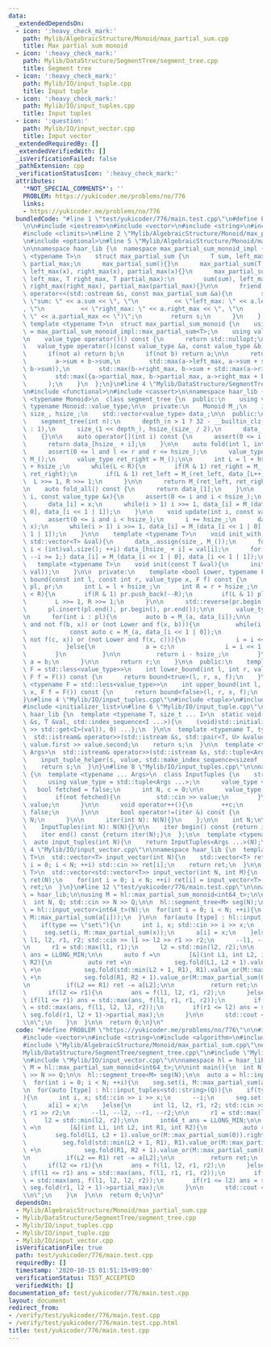 ```yaml
---
data:
  _extendedDependsOn:
  - icon: ':heavy_check_mark:'
    path: Mylib/AlgebraicStructure/Monoid/max_partial_sum.cpp
    title: Max partial sum monoid
  - icon: ':heavy_check_mark:'
    path: Mylib/DataStructure/SegmentTree/segment_tree.cpp
    title: Segment tree
  - icon: ':heavy_check_mark:'
    path: Mylib/IO/input_tuple.cpp
    title: Input tuple
  - icon: ':heavy_check_mark:'
    path: Mylib/IO/input_tuples.cpp
    title: Input tuples
  - icon: ':question:'
    path: Mylib/IO/input_vector.cpp
    title: Input vector
  _extendedRequiredBy: []
  _extendedVerifiedWith: []
  _isVerificationFailed: false
  _pathExtension: cpp
  _verificationStatusIcon: ':heavy_check_mark:'
  attributes:
    '*NOT_SPECIAL_COMMENTS*': ''
    PROBLEM: https://yukicoder.me/problems/no/776
    links:
    - https://yukicoder.me/problems/no/776
  bundledCode: "#line 1 \"test/yukicoder/776/main.test.cpp\"\n#define PROBLEM \"https://yukicoder.me/problems/no/776\"\
    \n\n#include <iostream>\n#include <vector>\n#include <string>\n#include <algorithm>\n\
    #include <climits>\n#line 2 \"Mylib/AlgebraicStructure/Monoid/max_partial_sum.cpp\"\
    \n#include <optional>\n#line 5 \"Mylib/AlgebraicStructure/Monoid/max_partial_sum.cpp\"\
    \n\nnamespace haar_lib {\n  namespace max_partial_sum_monoid_impl {\n    template\
    \ <typename T>\n    struct max_partial_sum {\n      T sum, left_max, right_max,\
    \ partial_max;\n      max_partial_sum(){}\n      max_partial_sum(T x): sum(x),\
    \ left_max(x), right_max(x), partial_max(x){}\n      max_partial_sum(T sum, T\
    \ left_max, T right_max, T partial_max):\n        sum(sum), left_max(left_max),\
    \ right_max(right_max), partial_max(partial_max){}\n\n      friend std::ostream&\
    \ operator<<(std::ostream &s, const max_partial_sum &a){\n        s << \"(\" <<\
    \ \"sum: \" << a.sum << \", \"\n          << \"left_max: \" << a.left_max << \"\
    , \"\n          << \"right_max: \" << a.right_max << \", \"\n          << \"partial_max:\
    \ \" << a.partial_max << \")\";\n        return s;\n      }\n    };\n  }\n\n \
    \ template <typename T>\n  struct max_partial_sum_monoid {\n    using max_partial_sum\
    \ = max_partial_sum_monoid_impl::max_partial_sum<T>;\n    using value_type = std::optional<max_partial_sum>;\n\
    \n    value_type operator()() const {\n      return std::nullopt;\n    }\n\n \
    \   value_type operator()(const value_type &a, const value_type &b) const {\n\
    \      if(not a) return b;\n      if(not b) return a;\n\n      return max_partial_sum(\n\
    \        a->sum + b->sum,\n        std::max(a->left_max, a->sum + std::max(b->left_max,\
    \ b->sum)),\n        std::max(b->right_max, b->sum + std::max(a->right_max, a->sum)),\n\
    \        std::max({a->partial_max, b->partial_max, a->right_max + b->left_max})\n\
    \      );\n    }\n  };\n}\n#line 4 \"Mylib/DataStructure/SegmentTree/segment_tree.cpp\"\
    \n#include <functional>\n#include <cassert>\n\nnamespace haar_lib {\n  template\
    \ <typename Monoid>\n  class segment_tree {\n  public:\n    using value_type =\
    \ typename Monoid::value_type;\n\n  private:\n    Monoid M_;\n    int depth_,\
    \ size_, hsize_;\n    std::vector<value_type> data_;\n\n  public:\n    segment_tree(){}\n\
    \    segment_tree(int n):\n      depth_(n > 1 ? 32 - __builtin_clz(n - 1) + 1\
    \ : 1),\n      size_(1 << depth_), hsize_(size_ / 2),\n      data_(size_, M_())\n\
    \    {}\n\n    auto operator[](int i) const {\n      assert(0 <= i and i < hsize_);\n\
    \      return data_[hsize_ + i];\n    }\n\n    auto fold(int l, int r) const {\n\
    \      assert(0 <= l and l <= r and r <= hsize_);\n      value_type ret_left =\
    \ M_();\n      value_type ret_right = M_();\n\n      int L = l + hsize_, R = r\
    \ + hsize_;\n      while(L < R){\n        if(R & 1) ret_right = M_(data_[--R],\
    \ ret_right);\n        if(L & 1) ret_left = M_(ret_left, data_[L++]);\n      \
    \  L >>= 1, R >>= 1;\n      }\n\n      return M_(ret_left, ret_right);\n    }\n\
    \n    auto fold_all() const {\n      return data_[1];\n    }\n\n    void set(int\
    \ i, const value_type &x){\n      assert(0 <= i and i < hsize_);\n      i += hsize_;\n\
    \      data_[i] = x;\n      while(i > 1) i >>= 1, data_[i] = M_(data_[i << 1 |\
    \ 0], data_[i << 1 | 1]);\n    }\n\n    void update(int i, const value_type &x){\n\
    \      assert(0 <= i and i < hsize_);\n      i += hsize_;\n      data_[i] = M_(data_[i],\
    \ x);\n      while(i > 1) i >>= 1, data_[i] = M_(data_[i << 1 | 0], data_[i <<\
    \ 1 | 1]);\n    }\n\n    template <typename T>\n    void init_with_vector(const\
    \ std::vector<T> &val){\n      data_.assign(size_, M_());\n      for(int i = 0;\
    \ i < (int)val.size(); ++i) data_[hsize_ + i] = val[i];\n      for(int i = hsize_;\
    \ --i >= 1;) data_[i] = M_(data_[i << 1 | 0], data_[i << 1 | 1]);\n    }\n\n \
    \   template <typename T>\n    void init(const T &val){\n      init_with_vector(std::vector<value_type>(hsize_,\
    \ val));\n    }\n\n  private:\n    template <bool Lower, typename F>\n    int\
    \ bound(const int l, const int r, value_type x, F f) const {\n      std::vector<int>\
    \ pl, pr;\n      int L = l + hsize_;\n      int R = r + hsize_;\n      while(L\
    \ < R){\n        if(R & 1) pr.push_back(--R);\n        if(L & 1) pl.push_back(L++);\n\
    \        L >>= 1, R >>= 1;\n      }\n\n      std::reverse(pr.begin(), pr.end());\n\
    \      pl.insert(pl.end(), pr.begin(), pr.end());\n\n      value_type a = M_();\n\
    \n      for(int i : pl){\n        auto b = M_(a, data_[i]);\n\n        if((Lower\
    \ and not f(b, x)) or (not Lower and f(x, b))){\n          while(i < hsize_){\n\
    \            const auto c = M_(a, data_[i << 1 | 0]);\n            if((Lower and\
    \ not f(c, x)) or (not Lower and f(x, c))){\n              i = i << 1 | 0;\n \
    \           }else{\n              a = c;\n              i = i << 1 | 1;\n    \
    \        }\n          }\n\n          return i - hsize_;\n        }\n\n       \
    \ a = b;\n      }\n\n      return r;\n    }\n\n  public:\n    template <typename\
    \ F = std::less<value_type>>\n    int lower_bound(int l, int r, value_type x,\
    \ F f = F()) const {\n      return bound<true>(l, r, x, f);\n    }\n\n    template\
    \ <typename F = std::less<value_type>>\n    int upper_bound(int l, int r, value_type\
    \ x, F f = F()) const {\n      return bound<false>(l, r, x, f);\n    }\n  };\n\
    }\n#line 4 \"Mylib/IO/input_tuples.cpp\"\n#include <tuple>\n#include <utility>\n\
    #include <initializer_list>\n#line 6 \"Mylib/IO/input_tuple.cpp\"\n\nnamespace\
    \ haar_lib {\n  template <typename T, size_t ... I>\n  static void input_tuple_helper(std::istream\
    \ &s, T &val, std::index_sequence<I ...>){\n    (void)std::initializer_list<int>{(void(s\
    \ >> std::get<I>(val)), 0) ...};\n  }\n\n  template <typename T, typename U>\n\
    \  std::istream& operator>>(std::istream &s, std::pair<T, U> &value){\n    s >>\
    \ value.first >> value.second;\n    return s;\n  }\n\n  template <typename ...\
    \ Args>\n  std::istream& operator>>(std::istream &s, std::tuple<Args ...> &value){\n\
    \    input_tuple_helper(s, value, std::make_index_sequence<sizeof ... (Args)>());\n\
    \    return s;\n  }\n}\n#line 8 \"Mylib/IO/input_tuples.cpp\"\n\nnamespace haar_lib\
    \ {\n  template <typename ... Args>\n  class InputTuples {\n    struct iter {\n\
    \      using value_type = std::tuple<Args ...>;\n      value_type value;\n   \
    \   bool fetched = false;\n      int N, c = 0;\n\n      value_type operator*(){\n\
    \        if(not fetched){\n          std::cin >> value;\n        }\n        return\
    \ value;\n      }\n\n      void operator++(){\n        ++c;\n        fetched =\
    \ false;\n      }\n\n      bool operator!=(iter &) const {\n        return c <\
    \ N;\n      }\n\n      iter(int N): N(N){}\n    };\n\n    int N;\n\n  public:\n\
    \    InputTuples(int N): N(N){}\n\n    iter begin() const {return iter(N);}\n\
    \    iter end() const {return iter(N);}\n  };\n\n  template <typename ... Args>\n\
    \  auto input_tuples(int N){\n    return InputTuples<Args ...>(N);\n  }\n}\n#line\
    \ 4 \"Mylib/IO/input_vector.cpp\"\n\nnamespace haar_lib {\n  template <typename\
    \ T>\n  std::vector<T> input_vector(int N){\n    std::vector<T> ret(N);\n    for(int\
    \ i = 0; i < N; ++i) std::cin >> ret[i];\n    return ret;\n  }\n\n  template <typename\
    \ T>\n  std::vector<std::vector<T>> input_vector(int N, int M){\n    std::vector<std::vector<T>>\
    \ ret(N);\n    for(int i = 0; i < N; ++i) ret[i] = input_vector<T>(M);\n    return\
    \ ret;\n  }\n}\n#line 12 \"test/yukicoder/776/main.test.cpp\"\n\nnamespace hl\
    \ = haar_lib;\n\nusing M = hl::max_partial_sum_monoid<int64_t>;\n\nint main(){\n\
    \  int N, Q; std::cin >> N >> Q;\n\n  hl::segment_tree<M> seg(N);\n\n  auto a\
    \ = hl::input_vector<int64_t>(N);\n  for(int i = 0; i < N; ++i){\n    seg.set(i,\
    \ M::max_partial_sum(a[i]));\n  }\n\n  for(auto [type] : hl::input_tuples<std::string>(Q)){\n\
    \    if(type == \"set\"){\n      int i, x; std::cin >> i >> x;\n      --i;\n \
    \     seg.set(i, M::max_partial_sum(x));\n      a[i] = x;\n    }else{\n      int\
    \ l1, l2, r1, r2; std::cin >> l1 >> l2 >> r1 >> r2;\n      --l1, --l2, --r1, --r2;\n\
    \n      r1 = std::max(l1, r1);\n      l2 = std::min(l2, r2);\n\n      int64_t\
    \ ans = LLONG_MIN;\n\n      auto f =\n        [&](int L1, int L2, int R1, int\
    \ R2){\n          auto ret =\n            seg.fold(L1, L2 + 1).value_or(M::max_partial_sum(0)).right_max\
    \ +\n            seg.fold(std::min(L2 + 1, R1), R1).value_or(M::max_partial_sum(0)).sum\
    \ +\n            seg.fold(R1, R2 + 1).value_or(M::max_partial_sum(0)).left_max;\n\
    \n          if(L2 == R1) ret -= a[L2];\n\n          return ret;\n        };\n\n\
    \      if(l2 <= r1){\n        ans = f(l1, l2, r1, r2);\n      }else{\n       \
    \ if(l1 <= r1) ans = std::max(ans, f(l1, r1, r1, r2));\n        if(l2 <= r2) ans\
    \ = std::max(ans, f(l1, l2, l2, r2));\n        if(r1 <= l2) ans = std::max(ans,\
    \ seg.fold(r1, l2 + 1)->partial_max);\n      }\n\n      std::cout << ans << \"\
    \\n\";\n    }\n  }\n\n  return 0;\n}\n"
  code: "#define PROBLEM \"https://yukicoder.me/problems/no/776\"\n\n#include <iostream>\n\
    #include <vector>\n#include <string>\n#include <algorithm>\n#include <climits>\n\
    #include \"Mylib/AlgebraicStructure/Monoid/max_partial_sum.cpp\"\n#include \"\
    Mylib/DataStructure/SegmentTree/segment_tree.cpp\"\n#include \"Mylib/IO/input_tuples.cpp\"\
    \n#include \"Mylib/IO/input_vector.cpp\"\n\nnamespace hl = haar_lib;\n\nusing\
    \ M = hl::max_partial_sum_monoid<int64_t>;\n\nint main(){\n  int N, Q; std::cin\
    \ >> N >> Q;\n\n  hl::segment_tree<M> seg(N);\n\n  auto a = hl::input_vector<int64_t>(N);\n\
    \  for(int i = 0; i < N; ++i){\n    seg.set(i, M::max_partial_sum(a[i]));\n  }\n\
    \n  for(auto [type] : hl::input_tuples<std::string>(Q)){\n    if(type == \"set\"\
    ){\n      int i, x; std::cin >> i >> x;\n      --i;\n      seg.set(i, M::max_partial_sum(x));\n\
    \      a[i] = x;\n    }else{\n      int l1, l2, r1, r2; std::cin >> l1 >> l2 >>\
    \ r1 >> r2;\n      --l1, --l2, --r1, --r2;\n\n      r1 = std::max(l1, r1);\n \
    \     l2 = std::min(l2, r2);\n\n      int64_t ans = LLONG_MIN;\n\n      auto f\
    \ =\n        [&](int L1, int L2, int R1, int R2){\n          auto ret =\n    \
    \        seg.fold(L1, L2 + 1).value_or(M::max_partial_sum(0)).right_max +\n  \
    \          seg.fold(std::min(L2 + 1, R1), R1).value_or(M::max_partial_sum(0)).sum\
    \ +\n            seg.fold(R1, R2 + 1).value_or(M::max_partial_sum(0)).left_max;\n\
    \n          if(L2 == R1) ret -= a[L2];\n\n          return ret;\n        };\n\n\
    \      if(l2 <= r1){\n        ans = f(l1, l2, r1, r2);\n      }else{\n       \
    \ if(l1 <= r1) ans = std::max(ans, f(l1, r1, r1, r2));\n        if(l2 <= r2) ans\
    \ = std::max(ans, f(l1, l2, l2, r2));\n        if(r1 <= l2) ans = std::max(ans,\
    \ seg.fold(r1, l2 + 1)->partial_max);\n      }\n\n      std::cout << ans << \"\
    \\n\";\n    }\n  }\n\n  return 0;\n}\n"
  dependsOn:
  - Mylib/AlgebraicStructure/Monoid/max_partial_sum.cpp
  - Mylib/DataStructure/SegmentTree/segment_tree.cpp
  - Mylib/IO/input_tuples.cpp
  - Mylib/IO/input_tuple.cpp
  - Mylib/IO/input_vector.cpp
  isVerificationFile: true
  path: test/yukicoder/776/main.test.cpp
  requiredBy: []
  timestamp: '2020-10-15 01:51:15+09:00'
  verificationStatus: TEST_ACCEPTED
  verifiedWith: []
documentation_of: test/yukicoder/776/main.test.cpp
layout: document
redirect_from:
- /verify/test/yukicoder/776/main.test.cpp
- /verify/test/yukicoder/776/main.test.cpp.html
title: test/yukicoder/776/main.test.cpp
---
```


